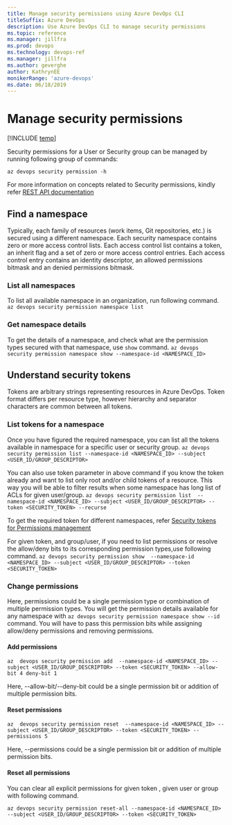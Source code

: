 ```yaml
---
title: Manage security permissions using Azure DevOps CLI  
titleSuffix: Azure DevOps 
description: Use Azure DevOps CLI to manage security permissions 
ms.topic: reference 
ms.manager: jillfra
ms.prod: devops 
ms.technology: devops-ref
ms.manager: jillfra 
ms.author: geverghe
author: KathrynEE
monikerRange: 'azure-devops'
ms.date: 06/18/2019
---
```


# Manage security permissions  

[!INCLUDE [temp](../_shared/version-vsts-only.md)] 

Security permissions for a User or Security group can be managed by running following group of commands:

`az devops security permission -h`

For more information on concepts related to Security permissions, kindly refer [REST API documentation](https://docs.microsoft.com/rest/api/azure/devops/security/?view=azure-devops-rest-5.0)

## Find a namespace

Typically, each family of resources (work items, Git repositories, etc.) is secured using a different namespace. Each security namespace contains zero or more access control lists. Each access control list contains a token, an inherit flag and a set of zero or more access control entries. Each access control entry contains an identity descriptor, an allowed permissions bitmask and an denied permissions bitmask.

### List all namespaces

To list all available namespace in an organization, run following command.
`az devops security permission namespace list`

### Get namespace details

To get the details of a namespace, and check what are the permission types secured with that namespace, use `show` command.
`az devops security permission namespace show --namespace-id <NAMESPACE_ID>`

## Understand security tokens

Tokens are arbitrary strings representing resources in Azure DevOps. Token format differs per resource type, however hierarchy and separator characters are common between all tokens.

### List tokens for a namespace

Once you have figured the required namespace, you can list all the tokens available in namespace for a specific user or security group.
`az devops security permission list --namespace-id <NAMESPACE_ID> --subject <USER_ID/GROUP_DESCRIPTOR>`

You can also use token parameter in above command if you know the token already and want to list only root and/or child tokens of a resource. This way you will be able to filter results when some namespace has long list of ACLs for given user/group.
`az devops security permission list  --namespace-id <NAMESPACE_ID> --subject <USER_ID/GROUP_DESCRIPTOR> --token <SECURITY_TOKEN> --recurse`

To get the required token for different namespaces, refer [Security tokens for Permissions management](security_tokens.md)

For given token, and group/user, if you need to list permissions or resolve the allow/deny bits to its corresponding permission types,use following command.
`az devops security permission show  --namespace-id <NAMESPACE_ID> --subject <USER_ID/GROUP_DESCRIPTOR> --token <SECURITY_TOKEN>`

### Change permissions

Here, permissions could be a single permission type or combination of multiple permission types. 
You will get the permission details available for any namespace with `az devops security permission namespace show --id` command.
You will have to pass this permission bits while assigning allow/deny permissions and removing permissions.

#### Add permissions

`az  devops security permission add  --namespace-id <NAMESPACE_ID> --subject <USER_ID/GROUP_DESCRIPTOR> --token <SECURITY_TOKEN> --allow-bit 4 deny-bit 1`

Here, --allow-bit/--deny-bit could be a single permission bit or addition of multiple permission bits.

#### Reset permissions

`az  devops security permission reset  --namespace-id <NAMESPACE_ID> --subject <USER_ID/GROUP_DESCRIPTOR> --token <SECURITY_TOKEN> --permissions 5`

Here, --permissions could be a single permission bit or addition of multiple permission bits.

#### Reset all permissions

You can clear all explicit permissions for given token , given user or group with following command.

`az devops security permission reset-all --namespace-id <NAMESPACE_ID> --subject <USER_ID/GROUP_DESCRIPTOR> --token <SECURITY_TOKEN>`